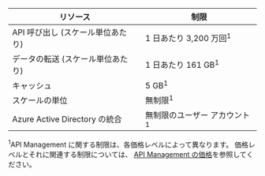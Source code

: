 | リソース | 制限 |
| --- | --- |
| API 呼び出し (スケール単位あたり)  |1 日あたり 3,200 万回<sup>1</sup> |
| データの転送 (スケール単位あたり)  |1 日あたり 161 GB<sup>1</sup> |
| キャッシュ |5 GB<sup>1</sup> |
| スケールの単位 |無制限<sup>1</sup> |
| Azure Active Directory の統合 |無制限のユーザー アカウント<sup>1</sup> |

<sup>1</sup>API Management に関する制限は、各価格レベルによって異なります。 価格レベルとそれに関連する制限については、 [API Management の価格](https://azure.microsoft.com/pricing/details/api-management/)を参照してください。

